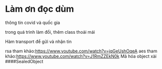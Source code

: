 # Làm ơn đọc dùm
thông tin covid và quốc gia

trong quá trình làm đổi, thêm class thoải mái

Hàm transport để gửi và nhận tin

rsa tham khảo:https://www.youtube.com/watch?v=jqGeUshOqeA
aes tham khảo:https://www.youtube.com/watch?v=J1RmZZEkN0k
Mã hóa object xài ####SealedObject
